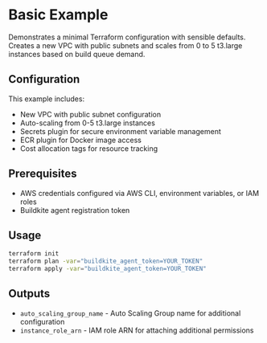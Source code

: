 # Basic Example

Demonstrates a minimal Terraform configuration with sensible defaults. Creates a new VPC with public subnets and scales from 0 to 5 t3.large instances based on build queue demand.

## Configuration

This example includes:

- New VPC with public subnet configuration
- Auto-scaling from 0-5 t3.large instances
- Secrets plugin for secure environment variable management
- ECR plugin for Docker image access
- Cost allocation tags for resource tracking

## Prerequisites

- AWS credentials configured via AWS CLI, environment variables, or IAM roles
- Buildkite agent registration token

## Usage

```bash
terraform init
terraform plan -var="buildkite_agent_token=YOUR_TOKEN"
terraform apply -var="buildkite_agent_token=YOUR_TOKEN"
```

## Outputs

- `auto_scaling_group_name` - Auto Scaling Group name for additional configuration
- `instance_role_arn` - IAM role ARN for attaching additional permissions
